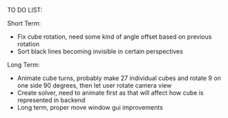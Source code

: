 TO DO LIST:

Short Term:
- Fix cube rotation, need some kind of angle offset based on previous rotation
- Sort black lines becoming invisible in certain perspectives

Long Term:
- Animate cube turns, probably make 27 individual cubes and rotate 9 on one side 90 degrees, then let user rotate camera view
- Create solver, need to animate first as that will affect how cube is represented in backend
- Long term, proper move window gui improvements